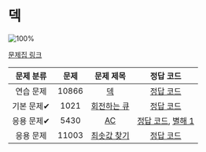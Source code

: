 # 덱

![100%](https://progress-bar.dev/4/?scale=4&title=progress&width=500&color=babaca&suffix=/4)

[문제집 링크](https://www.acmicpc.net/workbook/view/7311)

| 문제 분류 | 문제 | 문제 제목 | 정답 코드 |
| :--: | :--: | :--: | :--: |
| 연습 문제 | 10866 | [덱](https://www.acmicpc.net/problem/10866) | [정답 코드](../0x07/solutions/10866.cpp) |
| 기본 문제✔ | 1021 | [회전하는 큐](https://www.acmicpc.net/problem/1021) | [정답 코드](../0x07/solutions/1021.cpp) |
| 응용 문제✔ | 5430 | [AC](https://www.acmicpc.net/problem/5430) | [정답 코드](../0x07/solutions/5430.cpp), [별해 1](../0x07/solutions/5430_1.cpp) |
| 응용 문제 | 11003 | [최솟값 찾기](https://www.acmicpc.net/problem/11003) | [정답 코드](../0x07/solutions/11003.cpp) |
